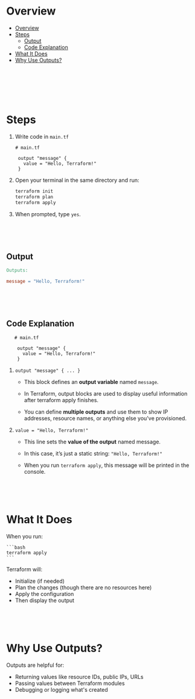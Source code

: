 # Overview

- [Overview](#overview)
- [Steps](#steps)
  - [Output](#output)
  - [Code Explanation](#code-explanation)
- [What It Does](#what-it-does)
- [Why Use Outputs?](#why-use-outputs)

&nbsp;

&nbsp;

&nbsp;

# Steps

1. Write code in `main.tf`

   ```hcl
   # main.tf

    output "message" {
      value = "Hello, Terraform!"
    }
   ```

2. Open your terminal in the same directory and run:

   ```bash
   terraform init
   terraform plan
   terraform apply
   ```

3. When prompted, type `yes`.

&nbsp;

&nbsp;

## Output

```makefile
Outputs:

message = "Hello, Terraform!"
```

&nbsp;

&nbsp;

## Code Explanation

```hcl
   # main.tf

    output "message" {
      value = "Hello, Terraform!"
    }
```

1. `output "message" { ... }`

   - This block defines an **output variable** named `message`.

   - In Terraform, output blocks are used to display useful information after terraform apply finishes.

   - You can define **multiple outputs** and use them to show IP addresses, resource names, or anything else you've provisioned.

2. `value = "Hello, Terraform!"`

   - This line sets the **value of the output** named message.

   - In this case, it’s just a static string: `"Hello, Terraform!"`

   - When you run `terraform apply`, this message will be printed in the console.

&nbsp;

&nbsp;

# What It Does

When you run:

    ```bash
    terraform apply
    ```

Terraform will:

- Initialize (if needed)
- Plan the changes (though there are no resources here)
- Apply the configuration
- Then display the output

&nbsp;

&nbsp;

# Why Use Outputs?

Outputs are helpful for:

- Returning values like resource IDs, public IPs, URLs
- Passing values between Terraform modules
- Debugging or logging what's created
